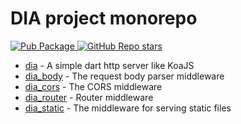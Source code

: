 # DIA project monorepo

<a href="https://pub.dartlang.org/packages/dia">  
    <img src="https://img.shields.io/pub/v/dia.svg"  
      alt="Pub Package" />  
</a>
<a href="https://github.com/unger1984/dia">  
    <img alt="GitHub Repo stars" src="https://img.shields.io/github/stars/unger1984/dia">
</a>

* [dia](packages/dia/README.md) - A simple dart http server like KoaJS
* [dia_body](packages/dia_body/README.md) - The request body parser middleware
* [dia_cors](packages/dia_cors/README.md) - The CORS middleware
* [dia_router](packages/dia_router/README.md) - Router middleware
* [dia_static](packages/dia_static/README.md) - The middleware for serving static files